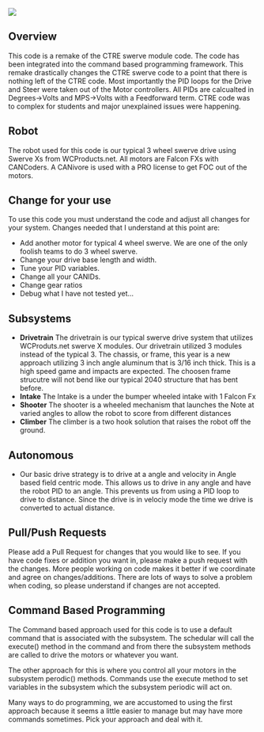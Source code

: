 ![](src/main/java/frc/robot/lib/MythDigLogo1.0.svg)

## Overview
This code is a remake of the CTRE swerve module code. The code has been integrated into the command based programming framework.
This remake drastically changes the CTRE swerve code to a point that there is nothing left of the CTRE code. Most importantly the PID loops for the Drive and Steer were taken out of the Motor controllers.
All PIDs are calcualted in Degrees->Volts and MPS->Volts with a Feedforward term. CTRE code was to complex for students and major unexplained issues were happening. 


## Robot 
The robot used for this code is our typical 3 wheel swerve drive using Swerve Xs from WCProducts.net. All motors are Falcon FXs with CANCoders.
A CANivore is used with a PRO license to get FOC out of the motors.

## Change for your use
To use this code you must understand the code and adjust all changes for your system. 
Changes needed that I understand at this point are:
- Add another motor for typical 4 wheel swerve. We are one of the only foolish teams to do 3 wheel swerve.
- Change your drive base length and width.
- Tune your PID variables.
- Change all your CANIDs.
- Change gear ratios
- Debug what I have not tested yet...

## Subsystems
- **Drivetrain**
  The drivetrain is our typical swerve drive system that utilizes WCProduts.net swerve X modules. Our drivetrain utilized 3 modules instead of the typical 3.
  The chassis, or frame, this year is a new approach utilizing 3 inch angle aluminum that is 3/16 inch thick. This is a high speed game and impacts are expected.
  The choosen frame strucutre will not bend like our typical 2040 structure that has bent before. 
- **Intake**
  The Intake is a under the bumper wheeled intake with 1 Falcon Fx
- **Shooter**
  The shooter is a wheeled mechanism that launches the Note at varied angles to allow the robot to score from different distances
- **Climber**
  The climber is a two hook solution that raises the robot off the ground.


## Autonomous
- Our basic drive strategy is to drive at a angle and velocity in Angle based field centric mode. This allows us to drive in any angle and have the robot PID to an angle. This prevents us from using a PID loop to drive to distance. Since the drive is in velociy mode the time we drive is converted to actual distance.

## Pull/Push Requests
Please add a Pull Request for changes that you would like to see.
If you have code fixes or addition you want in, please make a push request with the changes.
More people working on code makes it better if we coordinate and agree on changes/additions.
There are lots of ways to solve a problem when coding, so please understand if changes are not accepted.

## Command Based Programming
The Command based approach used for this code is to use a default command that is associated with the subsystem. The schedular will call the execute() method in the command and from there the subsystem methods are called to drive the motors or whatever you want. 

The other approach for this is where you control all your motors in the subsystem perodic() methods. Commands use the execute method to set variables in the subsystem which the subsystem periodic will act on.

Many ways to do programming, we are accustomed to using the first approach because it seems a little easier to manage but may have more commands sometimes. Pick your approach and deal with it.
